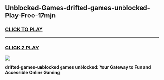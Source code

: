 
## Unblocked-Games-drifted-games-unblocked-Play-Free-17mjn
<h3>
<a href="https://premium76.site?title=drifted-games-unblocked&ref=23A">CLICK TO PLAY</a></h3>
<hr>

<h3>
<a href="https://premium76.site?title=drifted-games-unblocked&ref=23A">CLICK 2 PLAY</a>
  
</h3>

<a href="https://premium76.site?title=drifted-games-unblocked&ref=23A"><img src="https://clearcache.store/games.png"></a>


**drifted-games-unblocked games unblocked: Your Gateway to Fun and Accessible Online Gaming**
